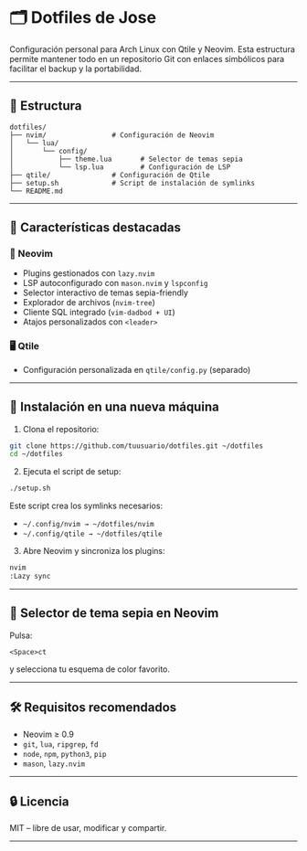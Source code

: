 
# 🗂️ Dotfiles de Jose

Configuración personal para Arch Linux con Qtile y Neovim. Esta estructura permite mantener todo en un repositorio Git con enlaces simbólicos para facilitar el backup y la portabilidad.

---

## 📁 Estructura

```
dotfiles/
├── nvim/                # Configuración de Neovim
│   └── lua/
│       └── config/
│           ├── theme.lua       # Selector de temas sepia
│           └── lsp.lua         # Configuración de LSP
├── qtile/               # Configuración de Qtile
├── setup.sh             # Script de instalación de symlinks
└── README.md
```

---

## 🧠 Características destacadas

### 📝 Neovim

- Plugins gestionados con `lazy.nvim`
- LSP autoconfigurado con `mason.nvim` y `lspconfig`
- Selector interactivo de temas sepia-friendly
- Explorador de archivos (`nvim-tree`)
- Cliente SQL integrado (`vim-dadbod + UI`)
- Atajos personalizados con `<leader>`

### 🖥️ Qtile

- Configuración personalizada en `qtile/config.py` (separado)

---

## 🚀 Instalación en una nueva máquina

1. Clona el repositorio:

```bash
git clone https://github.com/tuusuario/dotfiles.git ~/dotfiles
cd ~/dotfiles
```

2. Ejecuta el script de setup:

```bash
./setup.sh
```

Este script crea los symlinks necesarios:

- `~/.config/nvim → ~/dotfiles/nvim`
- `~/.config/qtile → ~/dotfiles/qtile`

3. Abre Neovim y sincroniza los plugins:

```bash
nvim
:Lazy sync
```

---

## 🎨 Selector de tema sepia en Neovim

Pulsa:

```
<Space>ct
```

y selecciona tu esquema de color favorito.

---

## 🛠 Requisitos recomendados

- Neovim ≥ 0.9
- `git`, `lua`, `ripgrep`, `fd`
- `node`, `npm`, `python3`, `pip`
- `mason`, `lazy.nvim`

---

## 🔒 Licencia

MIT – libre de usar, modificar y compartir.

---

